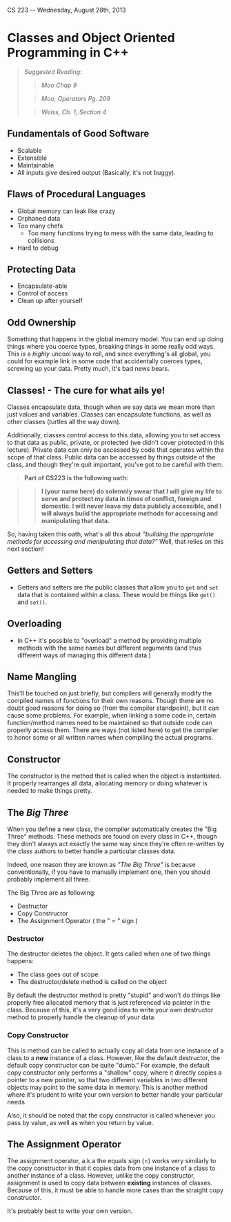 CS 223 -- Wednesday, August 28th, 2013

# Classes and Object Oriented Programming in C++

> *Suggested Reading:*
>
>> *Moo Chap 9*
>
>> *Moo, Operators Pg. 209*
>
>> *Weiss, Ch. 1, Section 4*

## Fundamentals of Good Software

- Scalable
- Extensible
- Maintainable
- All inputs give desired output (Basically, it's not buggy).

## Flaws of Procedural Languages

- Global memory can leak like crazy
- Orphaned data
- Too many chefs
	- Too many functions trying to mess with the same data, leading to collisions
- Hard to debug

## Protecting Data

- Encapsulate-able
- Control of access
- Clean up after yourself

## Odd Ownership

Something that happens in the global memory model. You can end up doing things
where you coerce types, breaking things in some really odd ways. This is a
*highly* uncool way to roll, and since everything's all global, you could for
example link in some code that accidentally coerces types, screwing up your
data. Pretty much, it's bad news bears.

## **Classes! - The cure for what ails ye!**

Classes encapsulate data, though when we say data we mean more than just
values and variables. Classes can encapsulate functions, as well as other
classes (turtles all the way down).

Additionally, classes control access to this data, allowing you to set access
to that data as public, private, or protected (we didn't cover protected in
this lecture). Private data can only be accessed by code that operates within
the scope of that class. Public data can be accessed by things outside of the
class, and though they're quit important, you've got to be careful with them.

> **Part of CS223 is the following oath:**

>>**I (your name here) do solemnly swear that I will give my life to serve and
protect my data in times of conflict, foreign and domestic. I will never leave
my data publicly accessible, and I will always build the appropriate methods
for accessing and manipulating that data.**

So, having taken this oath, what's all this about *"building the appropriate
methods for accessing and manipulating that data?"* Well, that relies on this
next section!

## Getters and Setters

- Getters and setters are the public classes that allow you to `get` and `set`
data that is contained within a class. These would be things like `get()` and
`set()`.

## Overloading

- In C++ it's possible to "overload" a method by providing multiple methods
with the same names but different arguments (and thus different ways of
managing this different data.)

## Name Mangling

This'll be touched on just briefly, but compilers will generally modify the
compiled names of functions for their own reasons. Though there are no doubt
good reasons for doing so (from the compiler standpoint), but it can cause
some problems. For example, when linking a some code in, certain
function/method names need to be maintained so that outside code can properly
access them. There are ways (not listed here) to get the compiler to honor
some or all written names when compiling the actual programs.

## Constructor

The constructor is the method that is called when the object is instantiated.
It properly rearranges all data, allocating memory or doing whatever is needed
to make things pretty.

## The *Big Three*

When you define a new class, the compiler automatically creates the "Big
Three" methods. These methods are found on every class in C++, though they
don't always act exactly the same way since they're often re-written by the
class authors to better handle a particular classes data.

Indeed, one reason they are known as *"The Big Three"* is because
conventionally, if you have to manually implement one, then you should
probably implement all three.

The Big Three are as following:

- Destructor
- Copy Constructor
- The Assignment Operator ( the " = "  sign )

### Destructor

The destructor deletes the object. It gets called when one of two things
happens:

- The class goes out of scope.
- The destructor/delete method is called on the object

By default the destructor method is pretty "stupid" and won't do things like
properly free allocated memory that is just referenced via pointer in the
class. Because of this, it's a very good idea to write your own destructor
method to properly handle the cleanup of your data.

### Copy Constructor

This is method can be called to actually copy all data from one instance of a
class to a **new** instance of a class. However, like the default destructor,
the default copy constructor can be quite "dumb." For example, the default
copy constructor only performs a "shallow" copy, where it directly copies a
pointer to a new pointer, so that two different variables in two different
objects may point to the same data in memory. This is another method where
it's prudent to write your own version to better handle your particular needs.

Also, it should be noted that the copy constructor is called whenever you pass
by value, as well as when you return by value.

## The Assignment Operator

The assignment operator, a.k.a the equals sign (=) works very similarly to the
copy constructor in that it copies data from one instance of a class to
another instance of a class. However, unlike the copy constructor, assignment
is used to copy data between **existing** instances of classes. Because of
this, it must be able to handle more cases than the straight copy constructor.

It's probably best to write your own version.


